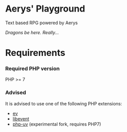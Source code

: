 # Aerys' Playground

Text based RPG powered by Aerys

*Dragons be here. Really...*

# Requirements

### Required PHP version

PHP >= 7

### Advised

It is advised to use one of the following PHP extensions:

- [ev](https://pecl.php.net/package/ev)
- [libevent](https://pecl.php.net/package/libevent)
- [php-uv](https://github.com/bwoebi/php-uv) (experimental fork, requires PHP7)

